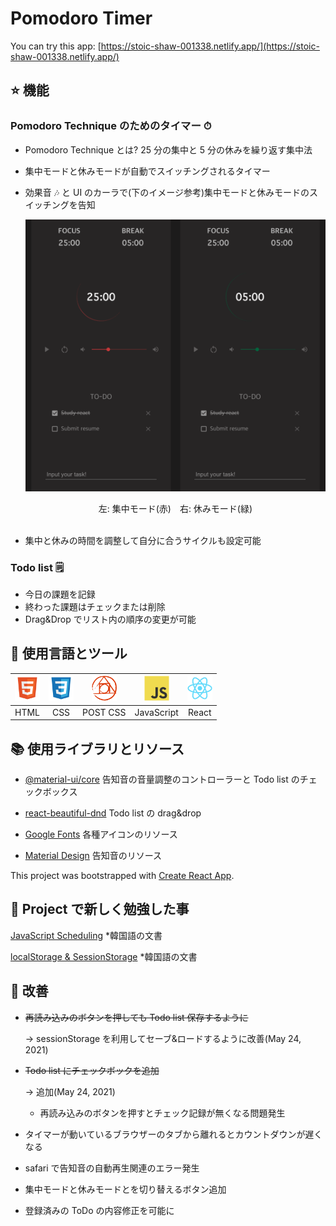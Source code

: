 # Pomodoro Timer

You can try this app: [https://stoic-shaw-001338.netlify.app/](https://stoic-shaw-001338.netlify.app/)

## ⭐️ 機能

### Pomodoro Technique のためのタイマー ⏱

- Pomodoro Technique とは? 25 分の集中と 5 分の休みを繰り返す集中法
- 集中モードと休みモードが自動でスイッチングされるタイマー
- 効果音 🎶 と UI のカーラで(下のイメージ参考)集中モードと休みモードのスイッチングを告知

  ![inApp](public/images/pomodoro.png)
     <center>左: 集中モード(赤)　右: 休みモード(緑)</center>
  <br/>

- 集中と休みの時間を調整して自分に合うサイクルも設定可能

### Todo list 🗒

- 今日の課題を記録
- 終わった課題はチェックまたは削除
- Drag&Drop でリスト内の順序の変更が可能

## 🦄 使用言語とツール

| <img width="40" height="40" src="public/images/html.svg"> | <img width="40" height="40" src="public/images/css.svg"> | <img width="40" height="40" src="public/images/postcss.svg"> | <img width="40" height="40" src="public/images/javascript.svg"> | <img width="40" height="40" src="public/images/react.svg"> |
| :-------------------------------------------------------: | :------------------------------------------------------: | :----------------------------------------------------------: | :-------------------------------------------------------------: | :--------------------------------------------------------: |
|                           HTML                            |                           CSS                            |                           POST CSS                           |                           JavaScript                            |                           React                            |

<!-- <br/> -->
<!-- HTML, CSS, POST CSS, JavaScript, React -->

## 📚 使用ライブラリとリソース

- [@material-ui/core](https://material-ui.com/) 告知音の音量調整のコントローラーと Todo list のチェックボックス

- [react-beautiful-dnd](https://github.com/atlassian/react-beautiful-dnd) Todo list の drag&drop

- [Google Fonts](https://fonts.google.com/icons) 各種アイコンのリソース

- [Material Design](https://material.io/design/sound/sound-resources.html) 告知音のリソース

This project was bootstrapped with [Create React App](https://github.com/facebook/create-react-app).

## 📖 Project で新しく勉強した事

[JavaScript Scheduling](https://www.notion.so/setTimeout-setInterval-ca77892ac1ab47e7bc85a893a2214b40) \*韓国語の文書

[localStorage & SessionStorage](https://www.notion.so/localStorage-SessionStorage-84651886d39c47a890e4d4b9f6c65ff3) \*韓国語の文書

## 🐛 改善

- ~~再読み込みのボタンを押しても Todo list 保存するように~~

  → sessionStorage を利用してセーブ&ロードするように改善(May 24, 2021)

- ~~Todo list にチェックボックを追加~~

  → 追加(May 24, 2021)

  - 再読み込みのボタンを押すとチェック記録が無くなる問題発生

- タイマーが動いているブラウザーのタブから離れるとカウントダウンが遅くなる
- safari で告知音の自動再生関連のエラー発生
- 集中モードと休みモードとを切り替えるボタン追加
- 登録済みの ToDo の内容修正を可能に
